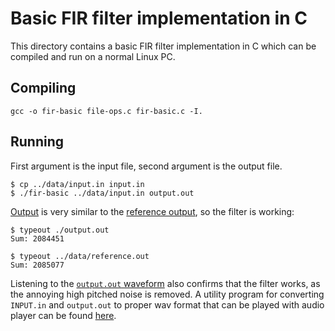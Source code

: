 # Basic FIR filter implementation in C
This directory contains a basic FIR filter implementation in C which can be compiled and run on a normal Linux PC.

## Compiling
```console
gcc -o fir-basic file-ops.c fir-basic.c -I.
```

## Running
First argument is the input file, second argument is the output file.
```console
$ cp ../data/input.in input.in
$ ./fir-basic ../data/input.in output.out
```

[Output](output.out) is very similar to the [reference output](../data/reference.out), so the filter is working:
```console
$ typeout ./output.out
Sum: 2084451

$ typeout ../data/reference.out 
Sum: 2085077
```

Listening to the [`output.out` waveform](output.wav) also confirms that the filter works, as the annoying high pitched noise is removed.
A utility program for converting `INPUT.in` and `output.out` to proper wav format that can be played with audio player can be found [here](../util/dec2bin/).